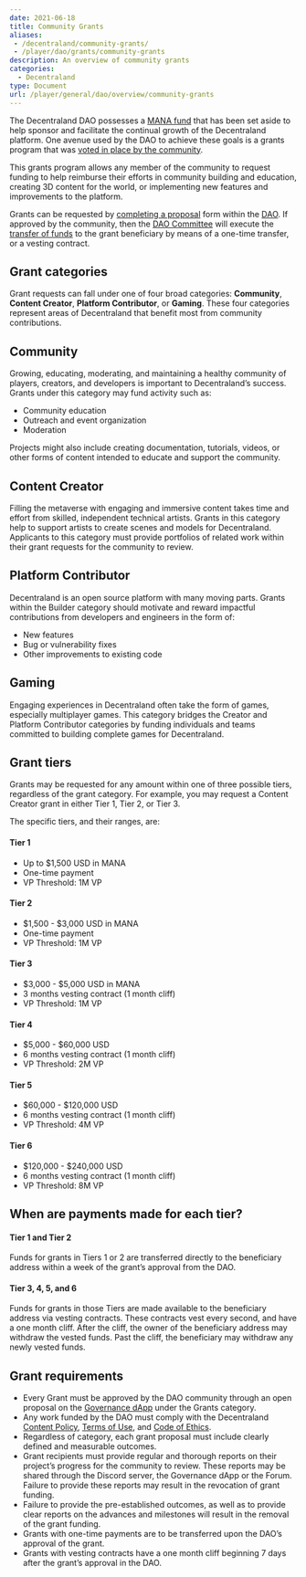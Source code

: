 ```yaml
---
date: 2021-06-18
title: Community Grants
aliases:
 - /decentraland/community-grants/
 - /player/dao/grants/community-grants
description: An overview of community grants
categories:
  - Decentraland
type: Document
url: /player/general/dao/overview/community-grants
---
```



The Decentraland DAO possesses a [MANA fund](/player/general/dao/overview/the-dao-fund) that has been set aside to help sponsor and facilitate the continual growth of the Decentraland platform. One avenue used by the DAO to achieve these goals is a grants program that was [voted in place by the community](https://governance.decentraland.org/en/proposal/?id=b265e3e0-bcb0-11eb-a871-a927ffd81f49).

This grants program allows any member of the community to request funding to help reimburse their efforts in community building and education, creating 3D content for the world, or implementing new features and improvements to the platform.

Grants can be requested by [completing a proposal](/player/general/dao/overview/requesting-grants) form within the [DAO](https://governance.decentraland.org). If approved by the community, then the [DAO Committee](/player/general/dao/overview/how-does-the-dao-work#dao-committee) will execute the [transfer of funds](/player/general/dao/overview/receiving-grants) to the grant beneficiary by means of a one-time transfer, or a vesting contract.

## Grant categories

Grant requests can fall under one of four broad categories: **Community**, **Content Creator**, **Platform Contributor**, or **Gaming**. These four categories represent areas of Decentraland that benefit most from community contributions.

## Community

Growing, educating, moderating, and maintaining a healthy community of players, creators, and developers is important to Decentraland’s success. Grants under this category may fund activity such as:

*   Community education
*   Outreach and event organization
*   Moderation

Projects might also include creating documentation, tutorials, videos, or other forms of content intended to educate and support the community.

## Content Creator

Filling the metaverse with engaging and immersive content takes time and effort from skilled, independent technical artists. Grants in this category help to support artists to create scenes and models for Decentraland. Applicants to this category must provide portfolios of related work within their grant requests for the community to review.

## Platform Contributor

Decentraland is an open source platform with many moving parts. Grants within the Builder category should motivate and reward impactful contributions from developers and engineers in the form of:

*   New features
*   Bug or vulnerability fixes
*   Other improvements to existing code

## Gaming

Engaging experiences in Decentraland often take the form of games, especially multiplayer games. This category bridges the Creator and Platform Contributor categories by funding individuals and teams committed to building complete games for Decentraland.

## Grant tiers

Grants may be requested for any amount within one of three possible tiers, regardless of the grant category. For example, you may request a Content Creator grant in either Tier 1, Tier 2, or Tier 3.

The specific tiers, and their ranges, are:

#### Tier 1

*   Up to $1,500 USD in MANA
*   One-time payment
*   VP Threshold: 1M VP

#### Tier 2

*   $1,500 - $3,000 USD in MANA
*   One-time payment
*   VP Threshold: 1M VP

#### Tier 3

*   $3,000 - $5,000 USD in MANA
*   3 months vesting contract (1 month cliff)
*   VP Threshold: 1M VP

#### Tier 4

*   $5,000 - $60,000 USD
*   6 months vesting contract (1 month cliff)
*   VP Threshold: 2M VP

#### Tier 5

*   $60,000 - $120,000 USD
*   6 months vesting contract (1 month cliff)
*   VP Threshold: 4M VP

#### Tier 6

*   $120,000 - $240,000 USD
*   6 months vesting contract (1 month cliff)
*   VP Threshold: 8M VP


## When are payments made for each tier?

#### Tier 1 and Tier 2

Funds for grants in Tiers 1 or 2 are transferred directly to the beneficiary address within a week of the grant’s approval from the DAO.

#### Tier 3, 4, 5, and 6

Funds for grants in those Tiers are made available to the beneficiary address via vesting contracts. These contracts vest every second, and have a one month cliff. After the cliff, the owner of the beneficiary address may withdraw the vested funds. Past the cliff, the beneficiary may withdraw any newly vested funds.


## Grant requirements

*   Every Grant must be approved by the DAO community through an open proposal on the [Governance dApp](https://governance.decentraland.org/) under the Grants category.
*   Any work funded by the DAO must comply with the Decentraland [Content Policy](https://decentraland.org/content), [Terms of Use](https://decentraland.org/terms), and [Code of Ethics](https://decentraland.org/ethics).
*   Regardless of category, each grant proposal must include clearly defined and measurable outcomes.
*   Grant recipients must provide regular and thorough reports on their project’s progress for the community to review. These reports may be shared through the Discord server, the Governance dApp or the Forum. Failure to provide these reports may result in the revocation of grant funding.
*   Failure to provide the pre-established outcomes, as well as to provide clear reports on the advances and milestones will result in the removal of the grant funding.
*   Grants with one-time payments are to be transferred upon the DAO’s approval of the grant.
*   Grants with vesting contracts have a one month cliff beginning 7 days after the grant’s approval in the DAO.
